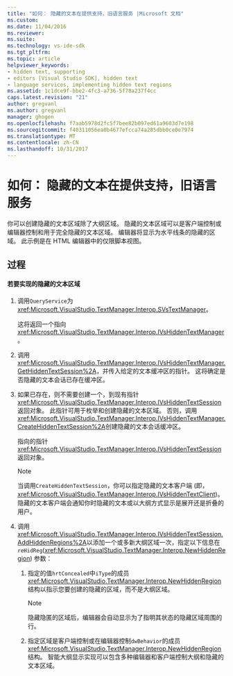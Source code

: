 ```yaml
---
title: "如何： 隐藏的文本在提供支持，旧语言服务 |Microsoft 文档"
ms.custom: 
ms.date: 11/04/2016
ms.reviewer: 
ms.suite: 
ms.technology: vs-ide-sdk
ms.tgt_pltfrm: 
ms.topic: article
helpviewer_keywords:
- hidden text, supporting
- editors [Visual Studio SDK], hidden text
- language services, implementing hidden text regions
ms.assetid: 1c1dce9f-bbe2-4fc3-a736-5f78a237f4cc
caps.latest.revision: "21"
author: gregvanl
ms.author: gregvanl
manager: ghogen
ms.openlocfilehash: f7aab5978d2fc5f7bee82b097ed61a9603d7e198
ms.sourcegitcommit: f40311056ea0b4677efcca74a285dbb0ce0e7974
ms.translationtype: MT
ms.contentlocale: zh-CN
ms.lasthandoff: 10/31/2017
---
```

# <a name="how-to-provide-hidden-text-support-in-a-legacy-language-service"></a>如何： 隐藏的文本在提供支持，旧语言服务
你可以创建隐藏的文本区域除了大纲区域。 隐藏的文本区域可以是客户端控制或编辑器控制和用于完全隐藏的文本区域。 编辑器将显示为水平线条的隐藏的区域。 此示例是在 HTML 编辑器中的仅限脚本视图。  
  
## <a name="procedure"></a>过程  
  
#### <a name="to-implement-a-hidden-text-region"></a>若要实现的隐藏的文本区域  
  
1.  调用`QueryService`为<xref:Microsoft.VisualStudio.TextManager.Interop.SVsTextManager>。  
  
     这将返回一个指向<xref:Microsoft.VisualStudio.TextManager.Interop.IVsHiddenTextManager>。  
  
2.  调用<xref:Microsoft.VisualStudio.TextManager.Interop.IVsHiddenTextManager.GetHiddenTextSession%2A>，并传入给定的文本缓冲区的指针。 这将确定是否隐藏的文本会话已存在缓冲区。  
  
3.  如果已存在，则不需要创建一个，到现有指针<xref:Microsoft.VisualStudio.TextManager.Interop.IVsHiddenTextSession>返回对象。 此指针可用于枚举和创建隐藏的文本区域。 否则，调用<xref:Microsoft.VisualStudio.TextManager.Interop.IVsHiddenTextManager.CreateHiddenTextSession%2A>创建隐藏的文本会话缓冲区。  
  
     指向的指针<xref:Microsoft.VisualStudio.TextManager.Interop.IVsHiddenTextSession>返回对象。  
  
    > [!NOTE]
    >  当调用`CreateHiddenTextSession`，你可以指定隐藏的文本客户端 (即， <xref:Microsoft.VisualStudio.TextManager.Interop.IVsHiddenTextClient>)。 隐藏的文本客户端会通知你时隐藏的文本或以大纲方式显示是展开还是折叠的用户。  
  
4.  调用<xref:Microsoft.VisualStudio.TextManager.Interop.IVsHiddenTextSession.AddHiddenRegions%2A>以添加一个或多新大纲区域一次，指定以下信息在`reHidReg`(<xref:Microsoft.VisualStudio.TextManager.Interop.NewHiddenRegion>) 参数：  
  
    1.  指定的值`hrtConcealed`中`iType`的成员<xref:Microsoft.VisualStudio.TextManager.Interop.NewHiddenRegion>结构以指示您要创建的隐藏的区域，而不是大纲区域。  
  
        > [!NOTE]
        >  隐藏隐匿的区域后，编辑器会自动显示为了指明其状态的隐藏区域周围的行。  
  
    2.  指定区域是客户端控制或在编辑器控制`dwBehavior`的成员<xref:Microsoft.VisualStudio.TextManager.Interop.NewHiddenRegion>结构。 智能大纲显示实现可以包含多种编辑器和客户端控制大纲和隐藏的文本区域。